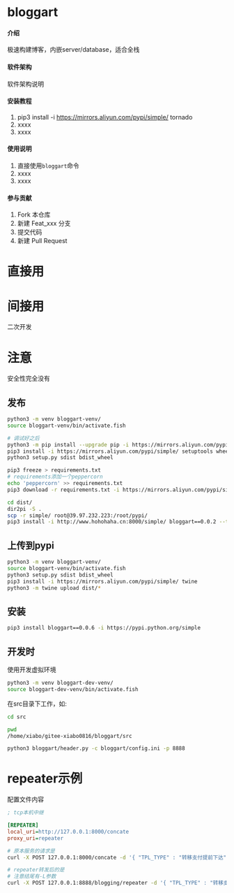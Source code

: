 # bloggart

#### 介绍
极速构建博客，内嵌server/database，适合全栈

#### 软件架构
软件架构说明


#### 安装教程

1.  pip3 install -i https://mirrors.aliyun.com/pypi/simple/ tornado
2.  xxxx
3.  xxxx

#### 使用说明

1.  直接使用`bloggart`命令
2.  xxxx
3.  xxxx

#### 参与贡献

1.  Fork 本仓库
2.  新建 Feat_xxx 分支
3.  提交代码
4.  新建 Pull Request

# 直接用

# 间接用

二次开发

# 注意

安全性完全没有

## 发布

```bash
python3 -m venv bloggart-venv/
source bloggart-venv/bin/activate.fish

# 调试好之后
python3 -m pip install --upgrade pip -i https://mirrors.aliyun.com/pypi/simple/
pip3 install -i https://mirrors.aliyun.com/pypi/simple/ setuptools wheel
python3 setup.py sdist bdist_wheel

pip3 freeze > requirements.txt
# requirements添加一个peppercorn
echo 'peppercorn' >> requirements.txt
pip3 download -r requirements.txt -i https://mirrors.aliyun.com/pypi/simple/ -d dist/

cd dist/
dir2pi -S .
scp -r simple/ root@39.97.232.223:/root/pypi/
pip3 install -i http://www.hohohaha.cn:8000/simple/ bloggart==0.0.2 --trusted-host www.hohohaha.cn
```

## 上传到pypi

```bash
python3 -m venv bloggart-venv/
source bloggart-venv/bin/activate.fish
python3 setup.py sdist bdist_wheel
pip3 install -i https://mirrors.aliyun.com/pypi/simple/ twine
python3 -m twine upload dist/*
```

## 安装

```bash
pip3 install bloggart==0.0.6 -i https://pypi.python.org/simple
```


## 开发时

使用开发虚拟环境
```bash
python3 -m venv bloggart-dev-venv/
source bloggart-dev-venv/bin/activate.fish
```

在src目录下工作，如:
```bash
cd src

pwd
/home/xiabo/gitee-xiabo0816/bloggart/src

python3 bloggart/header.py -c bloggart/config.ini -p 8888
```

# repeater示例


配置文件内容
```ini
; tcp本机中继

[REPEATER]
local_uri=http://127.0.0.1:8000/concate
proxy_uri=repeater
```


```bash
# 原本服务的请求是
curl -X POST 127.0.0.1:8000/concate -d '{ "TPL_TYPE" : "转移支付提前下达", "PRO_START_YEAR" : "2018", "PRO_NAME" : "省财政“三农”转移支付资金", "FISCAL_YEAR" : "2018", "CREATE_TIME" : "2018年6月30日", "EXP_FUNC_CODE" : "农林水支出—农业—其他农业支出（2130199）", "GOV_BGT_ECO_CODE" : "51301-上下级政府间转移性支出", "FOUND_TYPE_CODE" : "一般公共预算", "TP_FUNC_CODE" : "农林水支出—农业—其他农业支出（2130199）", "PRO_PAY_DIC_CODE" : "支出", "POLICY_NAME" : "《财政部关于开展田园综合体建设试点工作的通知》（财办〔2017〕29号）和《关于做好2017年田园综合体试点工作的意见》（财办农〔2017〕71号）", "INCOME_SORT_CODE" : "1100224农村综合改革转移支付收入", "TEMPLATE_ID": "1" }'

# repeater转发后的是
# 注意结尾有-L参数
curl -X POST 127.0.0.1:8888/blogging/repeater -d '{ "TPL_TYPE" : "转移支付提前下达", "PRO_START_YEAR" : "2018", "PRO_NAME" : "省财政“三农”转移支付资金", "FISCAL_YEAR" : "2018", "CREATE_TIME" : "2018年6月30日", "EXP_FUNC_CODE" : "农林水支出—农业—其他农业支出（2130199）", "GOV_BGT_ECO_CODE" : "51301-上下级政府间转移性支出", "FOUND_TYPE_CODE" : "一般公共预算", "TP_FUNC_CODE" : "农林水支出—农业—其他农业支出（2130199）", "PRO_PAY_DIC_CODE" : "支出", "POLICY_NAME" : "《财政部关于开展田园综合体建设试点工作的通知》（财办〔2017〕29号）和《关于做好2017年田园综合体试点工作的意见》（财办农〔2017〕71号）", "INCOME_SORT_CODE" : "1100224农村综合改革转移支付收入", "TEMPLATE_ID": "1" }' -L
```